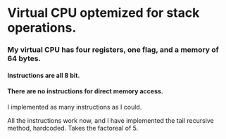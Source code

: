 # Virtual CPU optemized for stack operations.

### My virtual CPU has four registers, one flag, and a memory of 64 bytes. 
#### Instructions are all 8 bit. 
#### There are no instructions for direct memory access.

I implemented as many instructions as I could. 

All the instructions work now, and I have implemented the tail recursive method, hardcoded.
Takes the factoreal of 5.
